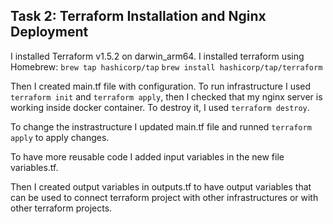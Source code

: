 ## Task 2: Terraform Installation and Nginx Deployment

I installed Terraform v1.5.2 on darwin_arm64.
I installed terraform using Homebrew:
`brew tap hashicorp/tap`
`brew install hashicorp/tap/terraform`

Then I created main.tf file with configuration. To run infrastructure I used `terraform init` and `terraform apply`, then I checked that my nginx server is working inside docker container. To destroy it, I used `terraform destroy`.

To change the instrastructure I updated main.tf file and runned `terraform apply` to apply changes.

To have more reusable code I added input variables in the new file variables.tf.

Then I created output variables in outputs.tf to have output variables that can be used to connect terraform project with other infrastructures or with other terraform projects.